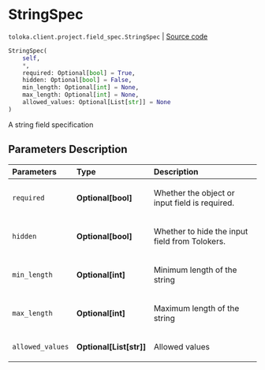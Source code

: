 # StringSpec
`toloka.client.project.field_spec.StringSpec` | [Source code](https://github.com/Toloka/toloka-kit/blob/v1.1.0.post1/src/client/project/field_spec.py#L72)

```python
StringSpec(
    self,
    *,
    required: Optional[bool] = True,
    hidden: Optional[bool] = False,
    min_length: Optional[int] = None,
    max_length: Optional[int] = None,
    allowed_values: Optional[List[str]] = None
)
```

A string field specification

## Parameters Description

| Parameters | Type | Description |
| :----------| :----| :-----------|
`required`|**Optional\[bool\]**|<p>Whether the object or input field is required.</p>
`hidden`|**Optional\[bool\]**|<p>Whether to hide the input field from Tolokers.</p>
`min_length`|**Optional\[int\]**|<p>Minimum length of the string</p>
`max_length`|**Optional\[int\]**|<p>Maximum length of the string</p>
`allowed_values`|**Optional\[List\[str\]\]**|<p>Allowed values</p>
